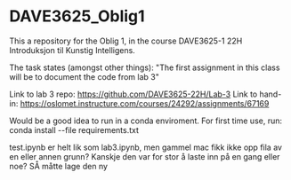 # DAVE3625_Oblig1

This a repository for the Oblig 1, in the course DAVE3625-1 22H Introduksjon til Kunstig Intelligens.

The task states (amongst other things): "The first assignment in this class will be to document the code from lab 3"

Link to lab 3 repo: https://github.com/DAVE3625-22H/Lab-3
Link to hand-in: https://oslomet.instructure.com/courses/24292/assignments/67169

Would be a good idea to run in a conda enviroment. For first time use, run:
conda install --file requirements.txt

test.ipynb er helt lik som lab3.ipynb, men gammel mac fikk ikke opp fila av en eller annen grunn? Kanskje den var for stor å laste inn på en gang eller noe? SÅ måtte lage den ny
